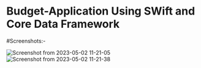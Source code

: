 # Budget-Application Using SWift and Core Data Framework

#Screenshots:-

![Screenshot from 2023-05-02 11-21-05](https://user-images.githubusercontent.com/90738086/235590119-562e80ae-3fbb-4116-a32c-26e03115cd4f.png)
![Screenshot from 2023-05-02 11-21-38](https://user-images.githubusercontent.com/90738086/235590169-c73096ef-d425-4b1b-9591-10633fa9590e.png)
